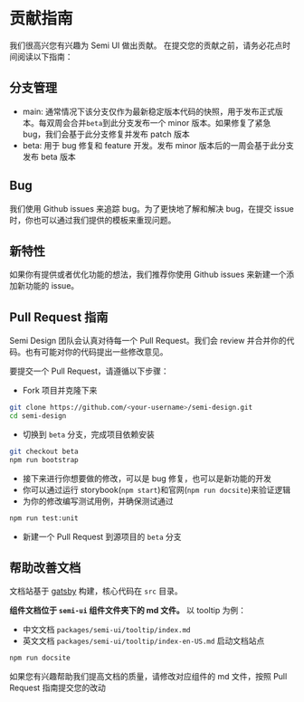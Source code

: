 # 贡献指南

我们很高兴您有兴趣为 Semi UI 做出贡献。 在提交您的贡献之前，请务必花点时间阅读以下指南：

## 分支管理
 - main: 通常情况下该分支仅作为最新稳定版本代码的快照，用于发布正式版本。每双周会合并`beta`到此分支发布一个 minor 版本。如果修复了紧急 bug，我们会基于此分支修复并发布 patch 版本
 - beta: 用于 bug 修复和 feature 开发。发布 minor 版本后的一周会基于此分支发布 beta 版本
## Bug
我们使用 Github issues 来追踪 bug。为了更快地了解和解决 bug，在提交 issue 时，你也可以通过我们提供的模板来重现问题。
## 新特性
如果你有提供或者优化功能的想法，我们推荐你使用 Github issues 来新建一个添加新功能的 issue。

## Pull Request 指南
Semi Design 团队会认真对待每一个 Pull Request。我们会 review 并合并你的代码。也有可能对你的代码提出一些修改意见。

要提交一个 Pull Request，请遵循以下步骤：
 - Fork 项目并克隆下来
```bash
git clone https://github.com/<your-username>/semi-design.git
cd semi-design
```
 - 切换到 `beta` 分支，完成项目依赖安装
```bash
git checkout beta
npm run bootstrap
```
 - 接下来进行你想要做的修改，可以是 bug 修复，也可以是新功能的开发
 - 你可以通过运行 storybook(`npm start`)和官网(`npm run docsite`)来验证逻辑
 - 为你的修改编写测试用例，并确保测试通过
```bash
npm run test:unit
```
 - 新建一个 Pull Request 到源项目的 `beta` 分支

## 帮助改善文档
文档站基于 [gatsby](https://www.gatsbyjs.com/) 构建，核心代码在 `src` 目录。

**组件文档位于 `semi-ui` 组件文件夹下的 md 文件。** 以 tooltip 为例：

* 中文文档 `packages/semi-ui/tooltip/index.md` 
* 英文文档 `packages/semi-ui/tooltip/index-en-US.md`
启动文档站点
```sh
npm run docsite
```
如果您有兴趣帮助我们提高文档的质量，请修改对应组件的 md 文件，按照 Pull Request 指南提交您的改动
